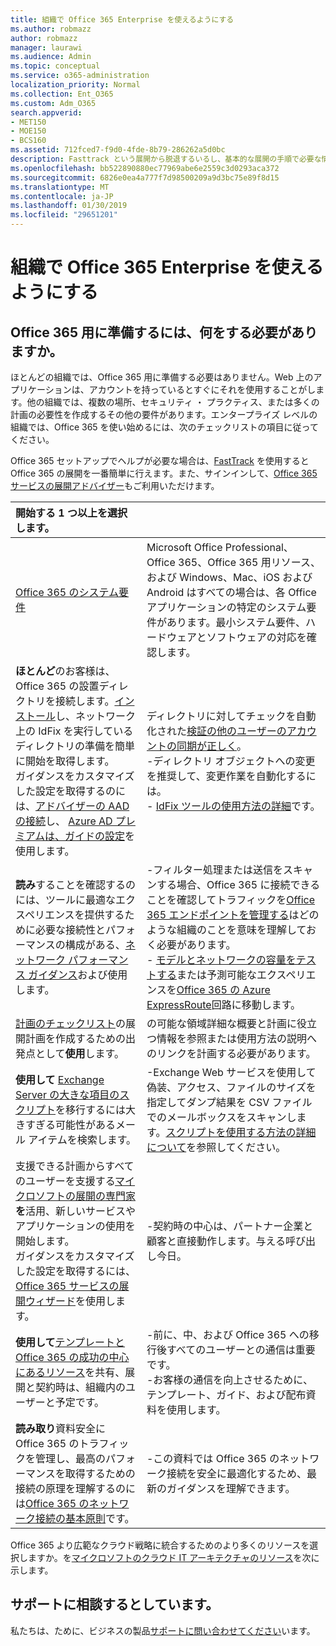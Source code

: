 ```yaml
---
title: 組織で Office 365 Enterprise を使えるようにする
ms.author: robmazz
author: robmazz
manager: laurawi
ms.audience: Admin
ms.topic: conceptual
ms.service: o365-administration
localization_priority: Normal
ms.collection: Ent_O365
ms.custom: Adm_O365
search.appverid:
- MET150
- MOE150
- BCS160
ms.assetid: 712fced7-f9d0-4fde-8b79-286262a5d0bc
description: Fasttrack という展開から脱退するいるし、基本的な展開の手順で必要な情報の検索は、ここでは起動します。
ms.openlocfilehash: bb522890880ec77969abe6e2559c3d0293aca372
ms.sourcegitcommit: 6826e0ea4a777f7d98500209a9d3bc75e89f8d15
ms.translationtype: MT
ms.contentlocale: ja-JP
ms.lasthandoff: 01/30/2019
ms.locfileid: "29651201"
---
```

# <a name="get-your-organization-ready-for-office-365-enterprise"></a>組織で Office 365 Enterprise を使えるようにする

## <a name="what-do-you-need-to-do-to-get-ready-for-office-365"></a>Office 365 用に準備するには、何をする必要がありますか。

ほとんどの組織では、Office 365 用に準備する必要はありません。Web 上のアプリケーションは、アカウントを持っているとすぐにそれを使用することがします。他の組織では、複数の場所、セキュリティ ・ プラクティス、または多くの計画の必要性を作成するその他の要件があります。エンタープライズ レベルの組織では、Office 365 を使い始めるには、次のチェックリストの項目に従ってください。
  
Office 365 セットアップでヘルプが必要な場合は、[FastTrack](https://fasttrack.microsoft.com/office) を使用すると Office 365 の展開を一番簡単に行えます。また、サインインして、[Office 365 サービスの展開アドバイザー](deployment-advisors-for-office-365.md)もご利用いただけます。
  
|**開始する 1 つ以上を選択します。**||
|:-----|:-----|
| [Office 365 のシステム要件](https://products.office.com/office-system-requirements) |Microsoft Office Professional、Office 365、Office 365 用リソース、および Windows、Mac、iOS および Android はすべての場合は、各 Office アプリケーションの特定のシステム要件があります。最小システム要件、ハードウェアとソフトウェアの対応を確認します。|
|**ほとんど**のお客様は、Office 365 の設置ディレクトリを接続します。[インストール](https://www.microsoft.com/download/details.aspx?id=36832)し、ネットワーク上の IdFix を実行しているディレクトリの準備を簡単に開始を取得します。<br> ガイダンスをカスタマイズした設定を取得するのには、[アドバイザーの AAD の接続](https://aka.ms/aadconnectpwsync)し、 [Azure AD プレミアムは、ガイドの設定](https://aka.ms/aadpguidance)を使用します。 <br> |ディレクトリに対してチェックを自動化された[検証の他のユーザーのアカウントの同期が正しく](https://support.office.com/article/Prepare-to-provision-users-through-directory-synchronization-to-Office-365-01920974-9e6f-4331-a370-13aea4e82b3e)。 <br> -ディレクトリ オブジェクトへの変更を推奨して、変更作業を自動化するには。 <br> - [IdFix ツールの使用方法の詳細](prepare-directory-attributes-for-synch-with-idfix.md)です。 |
|**読み**することを確認するのには、ツールに最適なエクスペリエンスを提供するために必要な接続性とパフォーマンスの構成がある、[ネットワーク パフォーマンス ガイダンス](https://aka.ms/tune)および使用します。  <br> | -フィルター処理または送信をスキャンする場合、Office 365 に接続できることを確認してトラフィックを[Office 365 エンドポイントを管理する](https://support.office.com/article/Managing-Office-365-endpoints-99cab9d4-ef59-4207-9f2b-3728eb46bf9a)はどのような組織のことを意味を理解しておく必要があります。  <br>  - [モデルとネットワークの容量をテストする](https://support.office.com/article/Network-and-migration-planning-for-Office-365-f5ee6c33-bcd7-4b0b-b0f8-dc1d9fb8d132)または予測可能なエクスペリエンスを[Office 365 の Azure ExpressRoute](https://support.office.com/article/Azure-ExpressRoute-for-Office-365-6d2534a2-c19c-4a99-be5e-33a0cee5d3bd)回路に移動します。   |
|[計画のチェックリスト](https://support.office.com/article/Deployment-planning-checklist-for-Office-365-5fa4f6ef-35ad-4840-91c1-4834df3df5a0)の展開計画を作成するための出発点として**使用**します。  <br> | の可能な領域詳細な概要と計画に役立つ情報を参照または使用方法の説明へのリンクを計画する必要があります。 |
|**使用して** [Exchange Server の大きな項目のスクリプト](https://gallery.technet.microsoft.com/Exchange-Server-Large-Item-b9546cc6)を移行するには大きすぎる可能性があるメール アイテムを検索します。  <br> | -Exchange Web サービスを使用して偽装、アクセス、ファイルのサイズを指定してダンプ結果を CSV ファイルでのメールボックスをスキャンします。[スクリプトを使用する方法の詳細について](https://blogs.technet.com/b/mikehall/archive/2013/06/27/large-mail-item-script.aspx)を参照してください。 |
|支援できる計画からすべてのユーザーを支援する[マイクロソフトの展開の専門家](https://go.microsoft.com/fwlink/?LinkId=517115)**を**活用、新しいサービスやアプリケーションの使用を開始します。  <br> ガイダンスをカスタマイズした設定を取得するには、 [Office 365 サービスの展開ウィザード](https://support.office.com/article/Deployment-wizards-for-Office-365-services-165f46e8-3533-4d76-be57-97f81ebd40f2)を使用します。  <br> | -契約時の中心は、パートナー企業と顧客と直接動作します。与える呼び出し今日。 |
|**使用して**[テンプレートと Office 365 の成功の中心にあるリソース](https://www.microsoft.com/fasttrack/resources)を共有、展開と契約時は、組織内のユーザーと予定です。  <br> | -前に、中、および Office 365 への移行後すべてのユーザーとの通信は重要です。  <br> -お客様の通信を向上させるために、テンプレート、ガイド、および配布資料を使用します。 |
|**読み取り**資料安全に Office 365 のトラフィックを管理し、最高のパフォーマンスを取得するための接続の原理を理解するのには[Office 365 のネットワーク接続の基本原則](https://aka.ms/o365networkingprinciples)です。  <br> | -この資料では Office 365 のネットワーク接続を安全に最適化するため、最新のガイダンスを理解できます。 |
   
Office 365 より広範なクラウド戦略に統合するためのより多くのリソースを選択しますか。を[マイクロソフトのクラウド IT アーキテクチャのリソース](https://docs.microsoft.com/en-us/office365/enterprise/microsoft-cloud-it-architecture-resources)を次に示します。
  
## <a name="want-to-talk-with-support"></a>サポートに相談するとしています。

私たちは、ために、ビジネスの製品[サポートに問い合わせてください](https://support.office.com/article/32a17ca7-6fa0-4870-8a8d-e25ba4ccfd4b)います。
